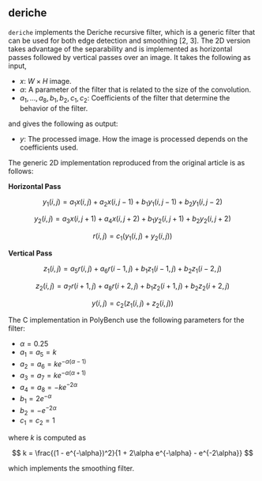 ## deriche

`deriche` implements the Deriche recursive filter, which is a generic filter that can be used for both edge detection and smoothing [2, 3]. The 2D version takes advantage of the separability and is implemented as horizontal passes followed by vertical passes over an image.
It takes the following as input,

- $x$: $W \times H$ image.
- $\alpha$: A parameter of the filter that is related to the size of the convolution.
- $a_1, \ldots, a_8, b_1, b_2, c_1, c_2$: Coefficients of the filter that determine the behavior of the filter.

and gives the following as output:

- $y$: The processed image. How the image is processed depends on the coefficients used.

The generic 2D implementation reproduced from the original article is as follows:

**Horizontal Pass**

$$
y_1(i, j) = a_1x(i, j) + a_2x(i, j - 1) + b_1y_1(i, j - 1) + b_2y_1(i, j - 2)
$$

$$
y_2(i, j) = a_3x(i, j + 1) + a_4x(i, j + 2) + b_1y_2(i, j + 1) + b_2y_2(i, j + 2)
$$

$$
r(i, j) = c_1(y_1(i, j) + y_2(i, j))
$$

**Vertical Pass**

$$
z_1(i, j) = a_5r(i, j) + a_6r(i - 1, j) + b_1z_1(i - 1, j) + b_2z_1(i - 2, j)
$$

$$
z_2(i, j) = a_7r(i + 1, j) + a_8r(i + 2, j) + b_1z_2(i + 1, j) + b_2z_2(i + 2, j)
$$

$$
y(i, j) = c_2(z_1(i, j) + z_2(i, j))
$$

The C implementation in PolyBench use the following parameters for the filter:

- $\alpha = 0.25$
- $a_1 = a_5 = k$
- $a_2 = a_6 = ke^{-\alpha(\alpha - 1)}$
- $a_3 = a_7 = ke^{-\alpha(\alpha + 1)}$
- $a_4 = a_8 = -ke^{-2\alpha}$
- $b_1 = 2e^{-\alpha}$
- $b_2 = -e^{-2\alpha}$
- $c_1 = c_2 = 1$

where $k$ is computed as

$$
k = \frac{(1 - e^{-\alpha})^2}{1 + 2\alpha e^{-\alpha} - e^{-2\alpha}}
$$

which implements the smoothing filter.